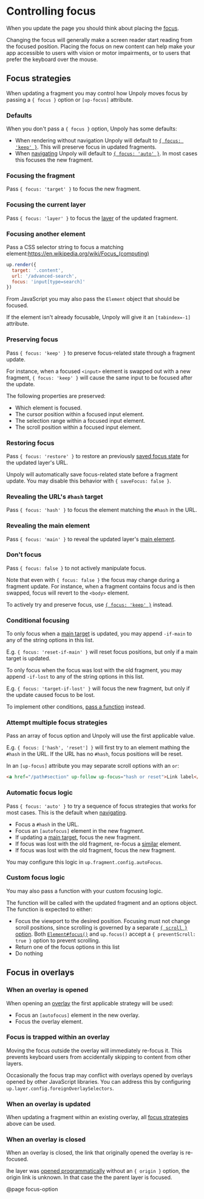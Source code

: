 Controlling focus
=================

When you update the page you should think about placing the [focus](https://en.wikipedia.org/wiki/Focus_(computing)).

Changing the focus will generally make a screen reader start reading from the focused position. Placing the focus on new content can help make your app accessible to users with vision or motor impairments, or to users that prefer the keyboard over the mouse.


Focus strategies
----------------

When updating a fragment you may control how Unpoly moves focus by passing
a `{ focus }` option or `[up-focus]` attribute.

### Defaults

When you don't pass a `{ focus }` option, Unpoly has some defaults:

- When rendering without navigation Unpoly will default to [`{ focus: 'keep' }`](#preserving-focus). This will preserve focus in updated fragments. 
- When [navigating](/navigation) Unpoly will default to [`{ focus: 'auto' }`](#automatic-focus-logic). In most cases this focuses the new fragment.

### Focusing the fragment

Pass `{ focus: 'target' }` to focus the new fragment.

### Focusing the current layer

Pass `{ focus: 'layer' }` to focus the [layer](/up.layer) of the updated fragment.

### Focusing another element

Pass a CSS selector string to focus a matching element:https://en.wikipedia.org/wiki/Focus_(computing)

```js
up.render({
  target: '.content',
  url: '/advanced-search',
  focus: 'input[type=search]'
})
```

From JavaScript you may also pass the `Element` object that should be focused.

If the element isn't already focusable, Unpoly will give it an `[tabindex=-1]` attribute.

### Preserving focus

Pass `{ focus: 'keep' }` to preserve focus-related state through a fragment update.

For instance, when a focused `<input>` element is swapped out with a new fragment,
`{ focus: 'keep' }` will cause the same input to be focused after the update.  

The following properties are preserved:

- Which element is focused.
- The cursor position within a focused input element.
- The selection range within a focused input element.
- The scroll position within a focused input element.

### Restoring focus

Pass `{ focus: 'restore' }` to restore an previously [saved focus state](/up.viewport.saveFocus)
for the updated layer's URL.

Unpoly will automatically save focus-related state before a fragment update.
You may disable this behavior with `{ saveFocus: false }`.

### Revealing the URL's `#hash` target

Pass `{ focus: 'hash' }` to focus the element matching the `#hash` in the URL.

### Revealing the main element

Pass `{ focus: 'main' }` to reveal the updated layer's [main element](/up-main).

### Don't focus

Pass `{ focus: false }` to not actively manipulate focus.

Note that even with `{ focus: false }` the focus may change during a fragment update. For instance, when a fragment contains focus and is then swapped, focus will revert to the `<body>` element.

To actively try and preserve focus, use [`{ focus: 'keep' }`](#preserving-focus) instead.

### Conditional focusing

To only focus when a [main target](/up-main) is updated,
you may append `-if-main` to any of the string options in this list.

E.g. `{ focus: 'reset-if-main' }` will reset focus positions, but only if a main target is updated.

To only focus when the focus was lost with the old fragment,
you may append `-if-lost` to any of the string options in this list.

E.g. `{ focus: 'target-if-lost' }` will focus the new fragment, but only if the update caused focus
to be lost.

To implement other conditions, [pass a function](#custom-focus-logic) instead.

### Attempt multiple focus strategies

Pass an array of focus option and Unpoly will use the first applicable value.

E.g. `{ focus: ['hash', 'reset'] }` will first try to an element mathing the `#hash` in the URL.
If the URL has no `#hash`, focus positions will be reset.

In an `[up-focus]` attribute you may separate scroll options with an `or`:

```html
<a href="/path#section" up-follow up-focus="hash or reset">Link label</a> 
```

### Automatic focus logic

Pass `{ focus: 'auto' }` to try a sequence of focus strategies that works for most cases.
This is the default when [navigating](/navigation).

- Focus a `#hash` in the URL.
- Focus an `[autofocus]` element in the new fragment.
- If updating a [main target](/up-main), focus the new fragment.
- If focus was lost with the old fragment, re-focus a [similar](/target-derivation) element.
- If focus was lost with the old fragment, focus the new fragment.

You may configure this logic in `up.fragment.config.autoFocus`.

### Custom focus logic

You may also pass a function with your custom focusing logic.

The function will be called with the updated fragment and an options object.
The function is expected to either:

- Focus the viewport to the desired position. Focusing must not change
  scroll positions, since scrolling is governed by a separate [`{ scroll }` option](/scroll-option).
  Both [`Element#focus()`](https://developer.mozilla.org/en-US/docs/Web/API/HTMLElement/focus) and `up.focus()`
  accept a `{ preventScroll: true }` option to prevent scrolling.
- Return one of the focus options in this list
- Do nothing


Focus in overlays
-----------------

### When an overlay is opened

When opening an [overlay](/up.layer) the first applicable strategy will be used:

- Focus an `[autofocus]` element in the new overlay.
- Focus the overlay element.


### Focus is trapped within an overlay

Moving the focus outside the overlay will immediately re-focus it. This prevents keyboard users from accidentally skipping to content from other layers.

Occasionally the focus trap may conflict with overlays opened by overlays opened by other JavaScript libraries. You can address this by configuring `up.layer.config.foreignOverlaySelectors`.


### When an overlay is updated

When updating a fragment within an existing overlay, all [focus strategies](#focus-strategies) above can be used. 


### When an overlay is closed

When an overlay is closed, the link that originally opened the overlay is re-focused.

Ihe layer was [opened programmatically](/up.layer.open) without an `{ origin }` option, the origin link is unknown. In that case the the parent layer is focused.



@page focus-option
